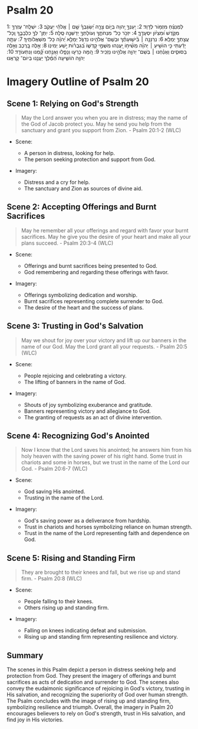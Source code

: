 # Psalm 20
1: לַמְנַצֵּ֗חַ מִזְמ֥וֹר לְדָוִֽד׃
2: יַֽעַנְךָ֣ יְ֭הוָה בְּי֣וֹם צָרָ֑ה יְ֝שַׂגֶּבְךָ֗ שֵׁ֤ם ׀ אֱלֹהֵ֬י יַעֲקֹֽב׃
3: יִשְׁלַֽח־ עֶזְרְךָ֥ מִקֹּ֑דֶשׁ וּ֝מִצִּיּ֗וֹן יִסְעָדֶֽךָּ׃
4: יִזְכֹּ֥ר כָּל־ מִנְחֹתֶ֑ךָ וְעוֹלָתְךָ֖ יְדַשְּׁנֶ֣ה סֶֽלָה׃
5: יִֽתֶּן־ לְךָ֥ כִלְבָבֶ֑ךָ וְֽכָל־ עֲצָתְךָ֥ יְמַלֵּֽא׃
6: נְרַנְּנָ֤ה ׀ בִּ֘ישׁ֤וּעָתֶ֗ךָ וּבְשֵֽׁם־ אֱלֹהֵ֥ינוּ נִדְגֹּ֑ל יְמַלֵּ֥א יְ֝הוָ֗ה כָּל־ מִשְׁאֲלוֹתֶֽיךָ׃
7: עַתָּ֤ה יָדַ֗עְתִּי כִּ֤י הוֹשִׁ֥יעַ ׀ יְהוָ֗ה מְשִׁ֫יח֥וֹ יַ֭עֲנֵהוּ מִשְּׁמֵ֣י קָדְשׁ֑וֹ בִּ֝גְבֻר֗וֹת יֵ֣שַׁע יְמִינֽוֹ׃
8: אֵ֣לֶּה בָ֭רֶכֶב וְאֵ֣לֶּה בַסּוּסִ֑ים וַאֲנַ֓חְנוּ ׀ בְּשֵׁם־ יְהוָ֖ה אֱלֹהֵ֣ינוּ נַזְכִּֽיר׃
9: הֵ֭מָּה כָּרְע֣וּ וְנָפָ֑לוּ וַאֲנַ֥חְנוּ קַּ֝֗מְנוּ וַנִּתְעוֹדָֽד׃
10: יְהוָ֥ה הוֹשִׁ֑יעָה הַ֝מֶּ֗לֶךְ יַעֲנֵ֥נוּ בְיוֹם־ קָרְאֵֽנוּ׃

# Imagery Outline of Psalm 20

## Scene 1: Relying on God's Strength

> May the Lord answer you when you are in distress; may the name of the God of Jacob protect you. May he send you help from the sanctuary and grant you support from Zion. - Psalm 20:1-2 (WLC)

- Scene:
  - A person in distress, looking for help.
  - The person seeking protection and support from God.

- Imagery:
  - Distress and a cry for help.
  - The sanctuary and Zion as sources of divine aid.

## Scene 2: Accepting Offerings and Burnt Sacrifices

> May he remember all your offerings and regard with favor your burnt sacrifices. May he give you the desire of your heart and make all your plans succeed. - Psalm 20:3-4 (WLC)

- Scene:
  - Offerings and burnt sacrifices being presented to God.
  - God remembering and regarding these offerings with favor.

- Imagery:
  - Offerings symbolizing dedication and worship.
  - Burnt sacrifices representing complete surrender to God.
  - The desire of the heart and the success of plans.

## Scene 3: Trusting in God's Salvation

> May we shout for joy over your victory and lift up our banners in the name of our God. May the Lord grant all your requests. - Psalm 20:5 (WLC)

- Scene:
  - People rejoicing and celebrating a victory.
  - The lifting of banners in the name of God.

- Imagery:
  - Shouts of joy symbolizing exuberance and gratitude.
  - Banners representing victory and allegiance to God.
  - The granting of requests as an act of divine intervention.

## Scene 4: Recognizing God's Anointed

> Now I know that the Lord saves his anointed; he answers him from his holy heaven with the saving power of his right hand. Some trust in chariots and some in horses, but we trust in the name of the Lord our God. - Psalm 20:6-7 (WLC)

- Scene:
  - God saving His anointed.
  - Trusting in the name of the Lord.

- Imagery:
  - God's saving power as a deliverance from hardship.
  - Trust in chariots and horses symbolizing reliance on human strength.
  - Trust in the name of the Lord representing faith and dependence on God.

## Scene 5: Rising and Standing Firm

> They are brought to their knees and fall, but we rise up and stand firm. - Psalm 20:8 (WLC)

- Scene:
  - People falling to their knees.
  - Others rising up and standing firm.

- Imagery:
  - Falling on knees indicating defeat and submission.
  - Rising up and standing firm representing resilience and victory.

## Summary

The scenes in this Psalm depict a person in distress seeking help and protection from God. They present the imagery of offerings and burnt sacrifices as acts of dedication and surrender to God. The scenes also convey the eudaimonic significance of rejoicing in God's victory, trusting in His salvation, and recognizing the superiority of God over human strength. The Psalm concludes with the image of rising up and standing firm, symbolizing resilience and triumph. Overall, the imagery in Psalm 20 encourages believers to rely on God's strength, trust in His salvation, and find joy in His victories.